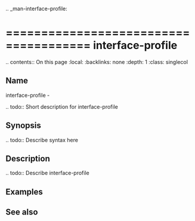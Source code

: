 .. _man-interface-profile:

======================================
interface-profile
======================================

.. contents:: On this page
    :local:
    :backlinks: none
    :depth: 1
    :class: singlecol

Name
----
interface-profile - 

.. todo::
    Short description for interface-profile

Synopsis
--------
.. todo::
   Describe syntax here

Description
-----------
.. todo::
    Describe interface-profile

Examples
--------

See also
--------

